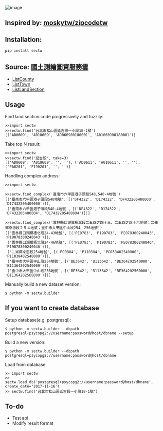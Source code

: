 ![image](https://travis-ci.org/travishen/sectw.svg?branch=master)

Inspired by: [moskytw/zipcodetw](https://github.com/moskytw/zipcodetw)
----

Installation:
----

    pip install sectw

Source: [國土測繪圖資服務雲](https://maps.nlsc.gov.tw)
----
* [ListCounty](http://api.nlsc.gov.tw/other/ListCounty "http://api.nlsc.gov.tw/other/ListCounty")
* [ListTown](http://api.nlsc.gov.tw/other/ListTown/B "http://api.nlsc.gov.tw/other/ListTown/B")
* [ListLandSection](http://api.nlsc.gov.tw/other/ListLandSection/B/B01 "http://api.nlsc.gov.tw/other/ListLandSection/B/B01")

Usage
-----
Find land section code progressively and fuzzily:

    >>import sectw
    >>sectw.find('台北市松山區延吉段一小段18-1號')
    [('AD0609', 'A010609', 'AD060900180001', 'A01060900180001')]

Take top N result:

    >>import sectw
    >>sectw.find('延吉段', take=3)
    [('AD0609', 'A010609', '', ''), ('AD0611', 'A010611', '', ''), ('FA0201', 'F190201', '', '')]

Handling complex address:

    >>import sectw

    >>sectw.find_complex('臺南市六甲區港子頭段540,540-4地號')
    [('臺南市六甲區港子頭段540地號', [('DF4322', 'D174322', 'DF432205400000', 'D17432205400000')]),
     ('臺南市六甲區港子頭段540-4地號', [('DF4322', 'D174322', 'DF432205400004', 'D17432205400004')])]

    >>sectw.find_complex('雲林縣口湖鄉梧北段二五四之四十三、二五四之四十六地號；二崙鄉來惠段２５４地號；臺中市大甲區中山段254、256地號')
    [('雲林縣口湖鄉梧北段24-43地號', [('PE0783', 'P190783', 'PE078300240043', 'P19078300240043')]),
     ('雲林縣口湖鄉梧北段24-46地號', [('PE0783', 'P190783', 'PE078300240046', 'P19078300240046')]),
     ('二崙鄉來惠段254地號', [('PC0384', 'P110384', 'PC038402540000', 'P11038402540000')]),
     ('臺中市大甲區中山段254地號', [('BE3642', 'B113642', 'BE364202540000', 'B11364202540000')]),
     ('臺中市大甲區中山段256地號', [('BE3642', 'B113642', 'BE364202560000', 'B11364202560000')])]


Manually build a new dataset version:

    $ python -m sectw.builder


If you want to create database
-------------------------------

Setup database(e.g. postgresql):

    $ python -m sectw.builder --dbpath postgresql+psycopg2://username:password@host/dbname --setup

Build a new version:

    $ python -m sectw.builder --dbpath postgresql+psycopg2://username:password@host/dbname

Load from database

    >> import sectw
    >> sectw.load_db('postgresql+psycopg2://username:password@host/dbname', create_date='2017-11-16')
    >> sectw.find('台北市松山區延吉段一小段18-1號')

To-do
-------------------------------

* Test api
* Modify result format